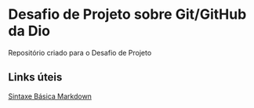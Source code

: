 # Desafio de Projeto sobre Git/GitHub da Dio

Repositório criado para o Desafio de Projeto

## Links úteis
[Sintaxe Básica Markdown](https://www.markdownguide.org/basic-syntax/)
